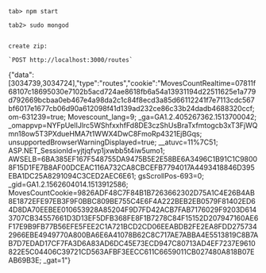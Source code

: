 ```
tab> npm start

tab2> sudo mongod


create zip:

`POST http://localhost:3000/routes`

```
{"data":[3034739,3034724],"type":"routes","cookie":"MovesCountRealtime=07811f68107c18695030e7102b5acd724ae8618fb6a54a13931194d22511625e1a779d792669bcbaa0eb467e4a98da2c1c84f8ecd3a85d66112241f7e7113cdc567bf6017e1677cb06d90a612098f41d139ad232ce86c33b24dadb4688320ccf; om-631239=true; Movescount_lang=9; _ga=GA1.2.405267362.1513700042; _omappvp=NYFpUelIJlrc5WShfxxhfFd8DE3czShUsBraTxfmtogcb3xT3FjWQmn18ow5T3PXdueHMA7t1WWX4DwC8FmoRp4321EjBGqs; unsupportedBrowserWarningDisplayed=true; __atuvc=11%7C51; ASP.NET_SessionId=yjtjqfvp1jxwbb5t4iw5umo1; AWSELB=6BA385EF167F548755DA9475B5E2E58BE6A3496C1B91C1C98008F15D1FE7B8AF00DCEAC116A732CA8CBCEFB7794017A4493418846D395EBA1DC25A8291094C3CED2AEC6E61; gsScrollPos-693=0; _gid=GA1.2.1562604014.1513912586; MovesCountCookie=9826ADF48C7F84B1B7263662302D75A1C4E26B4AB8E1872EFE97EB3F9F0BBC809BE755C4E6F4A222BEB2EB0579F81402ED64D8DA70EEBEE010653928A85204F9D7FD42ACB7FAB7176029F9203D6143707CB34557661D3D13EF5DFB368FE8F1B7278C84F15152D207947160AE6F17E9B9FB77B56EFE5FEE2C1A721BCD2CD06EEABDB2FE2EA8FDD2757342966EBE4949770A800BA6E6A41078B62C8C717AE7ABBA4E5513819C8B7AB7D7EDAD17CF7FA3D6A83AD6DC45E73ECD947C80713AD4EF7237E9610822E5C04406C39721CD563AFBF3EECC611C6659011CB027480A818B07EAB69B3E; _gat=1"}
```
```